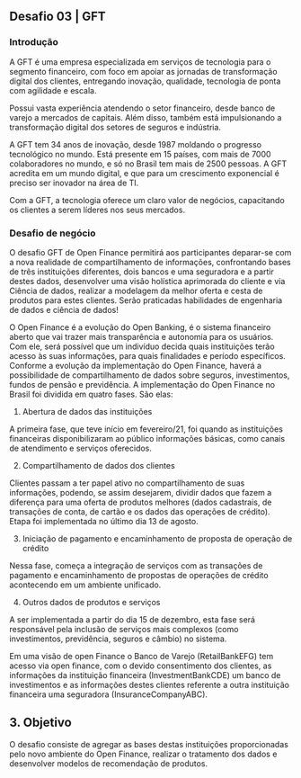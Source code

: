 ## Desafio 03 | GFT

### Introdução

A GFT é uma empresa especializada em serviços de tecnologia para o segmento financeiro, com foco em apoiar as jornadas de transformação digital dos clientes, entregando inovação, qualidade, tecnologia de ponta com agilidade e escala.

Possui vasta experiência atendendo o setor financeiro, desde banco de varejo a mercados de capitais. Além disso, também está impulsionando a transformação digital dos setores de seguros e indústria.

A GFT tem 34 anos de inovação, desde 1987 moldando o progresso tecnológico no mundo. Está presente em 15 países, com mais de 7000 colaboradores no mundo, e só no Brasil tem mais de 2500 pessoas. A GFT acredita em um mundo digital, e que para um crescimento exponencial é preciso ser inovador na área de TI.

Com a GFT, a tecnologia oferece um claro valor de negócios, capacitando os clientes a serem líderes nos seus mercados.

### Desafio de negócio

O desafio GFT de Open Finance permitirá aos participantes deparar-se com a nova realidade de compartilhamento de informações, confrontando bases de três instituições diferentes, dois bancos e uma seguradora e a partir destes dados, desenvolver uma visão holística aprimorada do cliente e via Ciência de dados, realizar a modelagem da melhor oferta e cesta de produtos para estes clientes. Serão praticadas habilidades de engenharia de dados e ciência de dados!

O Open Finance é a evolução do Open Banking, é o sistema financeiro aberto que vai trazer mais transparência e autonomia para os usuários. Com ele, será possível que um indivíduo decida quais instituições terão acesso às suas informações, para quais finalidades e período específicos. Conforme a evolução da implementação do Open Finance, haverá a possibilidade de compartilhamento de dados sobre seguros, investimentos, fundos de pensão e previdência. A implementação do Open Finance no Brasil foi dividida em quatro fases. São elas:

1.  Abertura de dados das instituições

A primeira fase, que teve início em fevereiro/21, foi quando as instituições financeiras disponibilizaram ao público informações básicas, como canais de atendimento e serviços oferecidos.

2.  Compartilhamento de dados dos clientes

Clientes passam a ter papel ativo no compartilhamento de suas informações, podendo, se assim desejarem, dividir dados que fazem a diferença para uma oferta de produtos melhores (dados cadastrais, de transações de conta, de cartão e os dados das operações de crédito). Etapa foi implementada no último dia 13 de agosto.

3. Iniciação de pagamento e encaminhamento de proposta de operação de crédito

Nessa fase, começa a integração de serviços com as transações de pagamento e encaminhamento de propostas de operações de crédito acontecendo em um ambiente unificado.

4. Outros dados de produtos e serviços

A ser implementada a partir do dia 15 de dezembro, esta fase será responsável pela inclusão de serviços mais complexos (como investimentos, previdência, seguros e câmbio) no sistema.

Em uma visão de open Finance o Banco de Varejo (RetailBankEFG) tem acesso via open finance, com o devido consentimento dos clientes, as informações da instituição financeira (InvestmentBankCDE) um banco de investimentos e as informações destes clientes referente a outra instituição financeira uma seguradora (InsuranceCompanyABC).

## 3. Objetivo

O desafio consiste de agregar as bases destas instituições proporcionadas pelo novo ambiente do Open Finance, realizar o tratamento dos dados e desenvolver modelos de recomendação de produtos.
